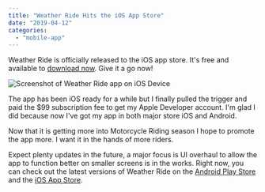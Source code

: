 ```yaml
---
title: "Weather Ride Hits the iOS App Store"
date: "2019-04-12"
categories: 
  - "mobile-app"
---
```


Weather Ride is officially released to the iOS app store. It's free and available to [download now](https://itunes.apple.com/us/app/motorcycle-weather-ride/id1457879287?ls=1&mt=8). Give it a go now!

![Screenshot of Weather Ride app on iOS Device](/images/forPosts/1080screenshotPopup_framed-554x1024.png)

The app has been iOS ready for a while but I finally pulled the trigger and paid the $99 subscription fee to get my Apple Developer account. I'm glad I did because now I've got my app in both major store iOS and Android.

Now that it is getting more into Motorcycle Riding season I hope to promote the app more. I want it in the hands of more riders.

Expect plenty updates in the future, a major focus is UI overhaul to allow the app to function better on smaller screens is in the works. Right now, you can check out the latest versions of Weather Ride on the [Android Play Store](https://play.google.com/store/apps/details?id=com.thetombomb.motorcycleridingweather) and the [iOS App Store](https://itunes.apple.com/us/app/motorcycle-weather-ride/id1457879287?ls=1&mt=8).
